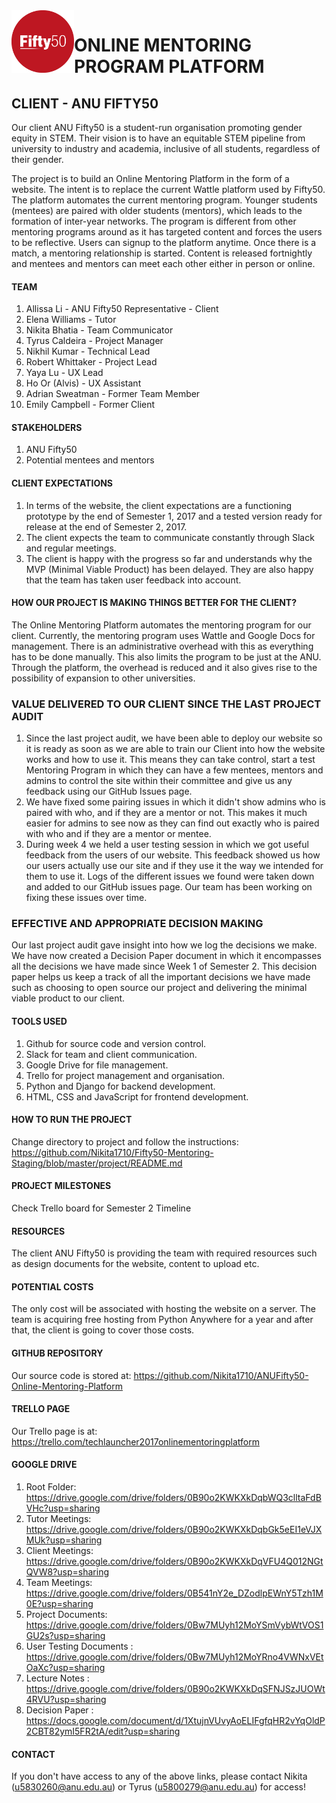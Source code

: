 <img src="project/static/static/img/logo.png" alt="alt text" width="100" height="100" align="left">

# ONLINE MENTORING PROGRAM PLATFORM

## CLIENT - ANU FIFTY50

Our client ANU Fifty50 is a student-run organisation promoting gender equity in STEM. Their vision is to have an equitable STEM pipeline from university to industry and academia, inclusive of all students, regardless of their gender.

The project is to build an Online Mentoring Platform in the form of a website. The intent is to replace the current Wattle platform used by Fifty50. The platform automates the current mentoring program. Younger students (mentees) are paired with older students (mentors), which leads to the formation of inter-year networks. The program is different from other mentoring programs around as it has targeted content and forces the users to be reflective. Users can signup to the platform anytime. Once there is a match, a mentoring relationship is started. Content is released fortnightly and mentees and mentors can meet each other either in person or online.

#### TEAM
1. Allissa Li - ANU Fifty50 Representative - Client
2. Elena Williams - Tutor
3. Nikita Bhatia - Team Communicator
4. Tyrus Caldeira - Project Manager
5. Nikhil Kumar - Technical Lead
6. Robert Whittaker - Project Lead
7. Yaya Lu - UX Lead
8. Ho Or (Alvis) - UX Assistant
9. Adrian Sweatman - Former Team Member
10. Emily Campbell - Former Client

#### STAKEHOLDERS
1. ANU Fifty50
2. Potential mentees and mentors

#### CLIENT EXPECTATIONS
1. In terms of the website, the client expectations are a functioning prototype by the end of Semester 1, 2017 and a tested version ready for release at the end of Semester 2, 2017.
2. The client expects the team to communicate constantly through Slack and regular meetings.
3. The client is happy with the progress so far and understands why the MVP (Minimal Viable Product) has been delayed. They are also happy that the team has taken user feedback into account.

#### HOW OUR PROJECT IS MAKING THINGS BETTER FOR THE CLIENT?
The Online Mentoring Platform automates the mentoring program for our client. Currently, the mentoring program uses Wattle and Google Docs for management. There is an administrative overhead with this as everything has to be done manually. This also limits the program to be just at the ANU. Through the platform, the overhead is reduced and it also gives rise to the possibility of expansion to other universities.  

### VALUE DELIVERED TO OUR CLIENT SINCE THE LAST PROJECT AUDIT
1. Since the last project audit, we have been able to deploy our website so it is ready as soon as we are able to train our Client into how the website works and how to use it. This means they can take control, start a test Mentoring Program in which they can have a few mentees, mentors and admins to control the site within their committee and give us any feedback using our GitHub Issues page. 
2. We have fixed some pairing issues in which it didn't show admins who is paired with who, and if they are a mentor or not. This makes it much easier for admins to see now as they can find out exactly who is paired with who and if they are a mentor or mentee. 
3. During week 4 we held a user testing session in which we got useful feedback from the users of our website. This feedback showed us how our users actually use our site and if they use it the way we intended for them to use it. Logs of the different issues we found were taken down and added to our GitHub issues page. Our team has been working on fixing these issues over time. 

### EFFECTIVE AND APPROPRIATE DECISION MAKING
Our last project audit gave insight into how we log the decisions we make. We have now created a Decision Paper document in which it encompasses all the decisions we have made since Week 1 of Semester 2. This decision paper helps us keep a track of all the important decisions we have made such as choosing to open source our project and delivering the minimal viable product to our client. 

#### TOOLS USED
1. Github for source code and version control.
2. Slack for team and client communication.
3. Google Drive for file management.
4. Trello for project management and organisation.
5. Python and Django for backend development.
6. HTML, CSS and JavaScript for frontend development.

#### HOW TO RUN THE PROJECT
Change directory to project and follow the instructions:
https://github.com/Nikita1710/Fifty50-Mentoring-Staging/blob/master/project/README.md

#### PROJECT MILESTONES
Check Trello board for Semester 2 Timeline

#### RESOURCES
The client ANU Fifty50 is providing the team with required resources such as design documents for the website, content to upload etc.

#### POTENTIAL COSTS
The only cost will be associated with hosting the website on a server. The team is acquiring free hosting from Python Anywhere for a year and after that, the client is going to cover those costs. 

#### GITHUB REPOSITORY 
Our source code is stored at: 
https://github.com/Nikita1710/ANUFifty50-Online-Mentoring-Platform

#### TRELLO PAGE
Our Trello page is at: 
https://trello.com/techlauncher2017onlinementoringplatform

#### GOOGLE DRIVE
1. Root Folder: https://drive.google.com/drive/folders/0B90o2KWKXkDqbWQ3clltaFdBVHc?usp=sharing
2. Tutor Meetings: https://drive.google.com/drive/folders/0B90o2KWKXkDqbGk5eEI1eVJXMUk?usp=sharing
3. Client Meetings:
https://drive.google.com/drive/folders/0B90o2KWKXkDqVFU4Q012NGtQVW8?usp=sharing
4. Team Meetings:
https://drive.google.com/drive/folders/0B541nY2e_DZodlpEWnY5Tzh1M0E?usp=sharing
5. Project Documents: https://drive.google.com/drive/folders/0Bw7MUyh12MoYSmVybWtVOS1GU2s?usp=sharing
6. User Testing Documents : https://drive.google.com/drive/folders/0Bw7MUyh12MoYRno4VWNxVEtOaXc?usp=sharing
7. Lecture Notes : https://drive.google.com/drive/folders/0B90o2KWKXkDqSFNJSzJUOWt4RVU?usp=sharing
8. Decision Paper : https://docs.google.com/document/d/1XtujnVUvyAoELIFgfqHR2vYqOldP2CBT82ymI5FR2tA/edit?usp=sharing

#### CONTACT
If you don't have access to any of the above links, please contact
Nikita (u5830260@anu.edu.au) or Tyrus (u5800279@anu.edu.au) for access!
